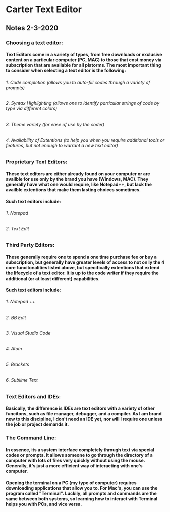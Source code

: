 # Carter Text Editor

## Notes 2-3-2020

### Choosing a text editor:

#### Text Editors come in a variety of types, from free downloads or exclusive content on a particular computer (PC, MAC) to those that cost money via subscription that are available for all platorms. The most important thing to consider when selecting a text editor is the following:

###### 1. Code completion (allows you to auto-fill codes through a variety of prompts)
###### 2. Syntax Highlighting (allows one to identify particular strings of code by type via different colors)
###### 3. Theme variety (for ease of use by the coder)
###### 4. Availability of Extentions (to help you when you require additional tools or features, but not enough to warrant a new text editor)

### Proprietary Text Editors:

#### These text editors are either already found on your computer or are availble for use only by the brand you have (Windows, MAC). They generally have what one would require, like Notepad++, but lack the availble extentions that make them lasting choices sometimes.

#### Such text editors include:

###### 1. Notepad
###### 2. Text Edit

### Third Party Editors:

#### These generally require one to spend a one time purchase fee or buy a subscription, but generally have greater levels of access to not on ly the 4 core funcitonalities listed above, but specifically extentions that extend the lifecycle of a text editor. It is up to the code writer if they require the additional (or at least different) capabilities.

#### Such text editors include:

###### 1. Notepad ++
###### 2. BB Edit
###### 3. Visual Studio Code
###### 4. Atom
###### 5. Brackets
###### 6. Sublime Text

### Text Editors and IDEs:

#### Basically, the difference is IDEs are text editors with a variety of other funcitons, such as file manager, debugger, and a compiler. As I am brand new to this discipline, I don't need an IDE yet, nor will I require one unless the job or project demands it.

### The Command Line:

#### In essence, its a system interface completely through text via special codes or prompts. It allows someone to go through the directory of a computer with lots of files very quickly without using the mouse. Generally, it's just a more efficient way of interacting with one's computer. 

#### Opening the terminal on a PC (my type of computer) requires downloading applications that allow you to. For Mac's, you can use the program called "Terminal". Luckily, all prompts and commands are the same between both systems, so learning how to interact with Terminal helps you with PCs, and vice versa.

#### 


